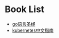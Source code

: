 # Book List
+ [go语言圣经](https://www.kancloud.cn/hartnett/gopl-zh/126045)
+ [kubernetes中文指南](https://jimmysong.io/kubernetes-handbook/)
